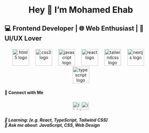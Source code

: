 <h1 align="center">Hey 👋 I’m Mohamed Ehab</h1>

###

<h2 align="left">💻 Frontend Developer | 🌐 Web Enthusiast | 🎨 UI/UX Lover</h2>

###

<div align="center">
  <img src="https://cdn.jsdelivr.net/gh/devicons/devicon/icons/html5/html5-original.svg" height="55" alt="html5 logo"  />
  <img width="13" />
  <img src="https://cdn.jsdelivr.net/gh/devicons/devicon/icons/css3/css3-original.svg" height="55" alt="css3 logo"  />
  <img width="13" />
  <img src="https://cdn.jsdelivr.net/gh/devicons/devicon/icons/javascript/javascript-original.svg" height="55" alt="javascript logo"  />
  <img width="13" />
  <img src="https://cdn.jsdelivr.net/gh/devicons/devicon/icons/react/react-original.svg" height="55" alt="react logo"  />
  <img width="13" />
  <img src="https://skillicons.dev/icons?i=tailwind" height="55" alt="tailwindcss logo"  />
  <img width="13" />
  <img src="https://skillicons.dev/icons?i=nextjs" height="55" alt="nextjs logo"  />
  <img width="13" />
  <img src="https://skillicons.dev/icons?i=ts" height="55" alt="typescript logo"  />
</div>

###

<h4 align="left">🔗 Connect with Me</h4>

###

<div align="center">
  <a href="www.linkedin.com/in/mohamed-ehab-70143732a" target="_blank">
    <img src="https://img.shields.io/static/v1?message=LinkedIn&logo=linkedin&label=&color=0077B5&logoColor=white&labelColor=&style=for-the-badge" height="25" alt="linkedin logo"  />
  </a>
  <a href="https://www.instagram.com/muhmad.ehabx" target="_blank">
    <img src="https://img.shields.io/static/v1?message=Instagram&logo=instagram&label=&color=E4405F&logoColor=white&labelColor=&style=for-the-badge" height="25" alt="instagram logo"  />
  </a>
</div>

###

<h5 align="left">🌱 Learning: [e.g. React, TypeScript, Tailwind CSS]<br>💬 Ask me about: JavaScript, CSS, Web Design</h5>

###
